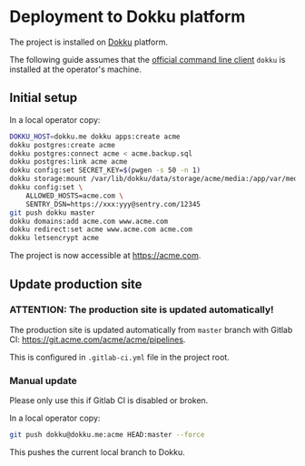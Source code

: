 # Deployment to Dokku platform

The project is installed on [Dokku](http://dokku.viewdocs.io/dokku/) platform.

The following guide assumes that the [official command line client](http://dokku.viewdocs.io/dokku/community/clients/#bash-zsh-etc-dokku_clientsh) `dokku` is installed at the operator's machine.

## Initial setup

In a local operator copy:

```bash
DOKKU_HOST=dokku.me dokku apps:create acme
dokku postgres:create acme
dokku postgres:connect acme < acme.backup.sql
dokku postgres:link acme acme
dokku config:set SECRET_KEY=$(pwgen -s 50 -n 1)
dokku storage:mount /var/lib/dokku/data/storage/acme/media:/app/var/media
dokku config:set \
	ALLOWED_HOSTS=acme.com \
	SENTRY_DSN=https://xxx:yyy@sentry.com/12345
git push dokku master
dokku domains:add acme.com www.acme.com
dokku redirect:set acme www.acme.com acme.com
dokku letsencrypt acme
```

The project is now accessible at <https://acme.com>.

## Update production site

### ATTENTION: The production site is updated automatically!

The production site is updated automatically from `master` branch with Gitlab CI: <https://git.acme.com/acme/acme/pipelines>.

This is configured in `.gitlab-ci.yml` file in the project root.

### Manual update

Please only use this if Gitlab CI is disabled or broken.

In a local operator copy:

```bash
git push dokku@dokku.me:acme HEAD:master --force
```

This pushes the current local branch to Dokku.

